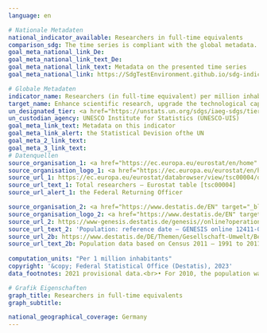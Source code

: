 ```yaml
---
language: en    

# Nationale Metadaten    
national_indicator_available: Researchers in full-time equivalents    
comparison_sdg: The time series is compliant with the global metadata.    
goal_meta_national_link_De: 
goal_meta_national_link_text_De: 
goal_meta_national_link_text: Metadata on the presented time series
goal_meta_national_link: https://SdgTestEnvironment.github.io/sdg-indicators/public/Meta/9.5.2.pdf    

# Globale Metadaten    
indicator_name: Researchers (in full-time equivalent) per million inhabitants    
target_name: Enhance scientific research, upgrade the technological capabilities of industrial sectors in all countries, in particular developing countries, including, by 2030, encouraging innovation and substantially increasing the number of research and development workers per 1 million people and public and private research and development spending    
un_designated_tier: <a href="https://unstats.un.org/sdgs/iaeg-sdgs/tier-classification/" title="Click here for more information on the UN tier classification." target="_blank" onclick="return confirm_alert('the United Nations Statistics Division','En')>Tier I</a>    
un_custodian_agency: UNESCO Institute for Statistics (UNESCO-UIS)    
goal_meta_link_text: Metadata on this indicator    
goal_meta_link_alert: the Statistical Devision ofthe UN    
goal_meta_2_link_text:     
goal_meta_3_link_text:         
# Datenquellen
source_organisation_1: <a href="https://ec.europa.eu/eurostat/en/home" target="_blank" onclick="return confirm_alert('the Federal Returning Officer');"> Statistical office of the European Union (Eurostat) </a>
source_organisation_logo_1: <a href="https://ec.europa.eu/eurostat/en/home" target="_blank" onclick="return confirm_alert('the Federal Returning Officer');"><img src="https://g205sdgs.github.io/sdg-indicators/public/OrgImgEn/eurostat.png" alt="Logo eurostat" style="height:60px; width:148px"/></a>
source_url_1: https://ec.europa.eu/eurostat/databrowser/view/tsc00004/default/table?lang=en
source_url_text_1: Total researchers – Eurostat table [tsc00004]
source_url_alert_1: the Federal Returning Officer

source_organisation_2: <a href="https://www.destatis.de/EN" target="_blank"> Federal Statistical Office (Destatis) </a>
source_organisation_logo_2: <a href="https://www.destatis.de/EN" target="_blank"><img src="https://g205sdgs.github.io/sdg-indicators/public/OrgImgEn/destatis.png" alt="Logo destatis" style="height:60px; width:148px"/></a>
source_url_2: https://www-genesis.destatis.de/genesis//online?operation=table&code=12411-0006&bypass=true&levelindex=1&levelid=1639396599054#abreadcrumb
source_url_text_2: 'Population: reference date – GENESIS online 12411-0006'
source_url_2b: https://www.destatis.de/DE/Themen/Gesellschaft-Umwelt/Bevoelkerung/Bevoelkerungsstand/_inhalt.html#sprg233540
source_url_text_2b: Population data based on Census 2011 – 1991 to 2011 (only available in German)
    
computation_units: "Per 1 million inhabitants"    
copyright: '&copy; Federal Statistical Office (Destatis), 2023'    
data_footnotes: 2021 provisional data.<br>• For 2010, the population was calculated backwards using the 2011 census and migration, birth and death statistics.    

# Grafik Eigenschaften    
graph_title: Researchers in full-time equivalents
graph_subtitle:     

national_geographical_coverage: Germany    
---
```


<span></span>